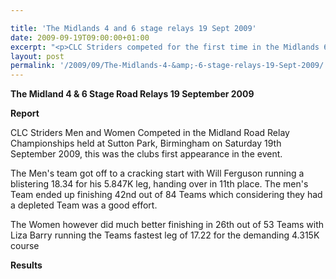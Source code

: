 ```yaml
---

title: 'The Midlands 4 and 6 stage relays 19 Sept 2009'
date: 2009-09-19T09:00:00+01:00
excerpt: "<p>CLC Striders competed for the first time in the Midlands 6 Stage men's, and 4 stage Women's Road Relays held at Sutton Park Birmingham. Find out how they got on by clicking on Report and Results Brendan Ward, Club Chairman The midlands relays 19 Sept 2009 Photos Report Results</p>"
layout: post
permalink: '/2009/09/The-Midlands-4-&amp;-6-stage-relays-19-Sept-2009/'
---
```

**The Midland 4 & 6 Stage Road Relays 19 September 2009**

 

**Report**</p> 

CLC Striders Men and Women Competed in the Midland Road Relay Championships held at Sutton Park, Birmingham on Saturday 19th September 2009, this was the clubs first appearance in the event.

The Men's team got off to a cracking start with Will Ferguson running a blistering 18.34 for his 5.847K leg, handing over in 11th place. The men's Team ended up finishing 42nd out of 84 Teams which considering they had a depleted Team was a good effort.

The Women however did much better finishing in 26th out of 53 Teams with Liza Barry running the Teams fastest leg of 17.22 for the demanding 4.315K course 

**Results**

<map name="100109w.jpg">
  <area shape="RECT" coords="677,27,696,48" alt="Race Winner" />
  
  <area shape="RECT" coords="379,28,393,45" alt="Sarah Greef" />
  
  <area shape="RECT" coords="354,28,368,46" alt="Rachel Vines" />
  
  <area shape="RECT" coords="303,28,318,46" alt="Anna Maughan" />
  
  <area shape="RECT" coords="206,28,220,46" alt="Dawn Addinall" />
  
  <area shape="RECT" coords="86,28,103,46" alt="Alex Evans" />
</map>

<map name="100109m.jpg">
  <area shape="RECT" coords="63,31,76,45" alt="Clive Scott" />
  
  <area shape="RECT" coords="112,32,121,44" alt="Paul Davies" />
  
  <area shape="RECT" coords="118,32,129,43" alt="Paul Stonuary" />
  
  <area shape="RECT" coords="223,29,236,47" alt="James Gibbs" />
  
  <area shape="RECT" coords="255,29,264,42" alt="David Smeath" />
  
  <area shape="RECT" coords="263,28,272,43" alt="Chris Hale" />
  
  <area shape="RECT" coords="275,31,288,45" alt="Rob Shute" />
  
  <area shape="RECT" coords="308,31,321,45" alt="Billy Bradshaw" />
  
  <area shape="RECT" coords="582,29,594,46" alt="Will Ferguson" />
  
  <area shape="RECT" coords="680,30,694,45" alt="Race Winner" />
</map>